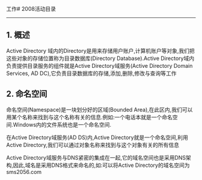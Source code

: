 工作# 2008活动目录

---

## 1. 概述
Active Directory 域内的Directory是用来存储用户账户,计算机账户等对象,我们把这些对象的存储位置称为目录数据库(Directory Database).Active Directory域内负责提供目录服务的组件就是Active Directory域服务(Active Directory Domain Services, AD DC),它负责目录数据库的存储,添加,删除,修改与查询等工作

## 2. 命名空间
命名空间(Namespace)是一块划分好的区域(Bounded Area),在此区内,我们可以用某个名称来找到与这个名称有关的信息.例如:一个电话本就是一个命名空间.Windows内的文件系统也是一个命名空间.

在Active Directory域服务(AD DS)内,Active Directory就是一个命名空间,利用Active Directory,我们可以通过对象名称来找到与这个对象有关的所有信息

Active Directory域服务与DNS紧密的集成在一起,它的域名空间也是采用DNS架构,因此,域名是采用DNS格式来命名的,如:可以将Active Directory的域名空间为sms2056.com









